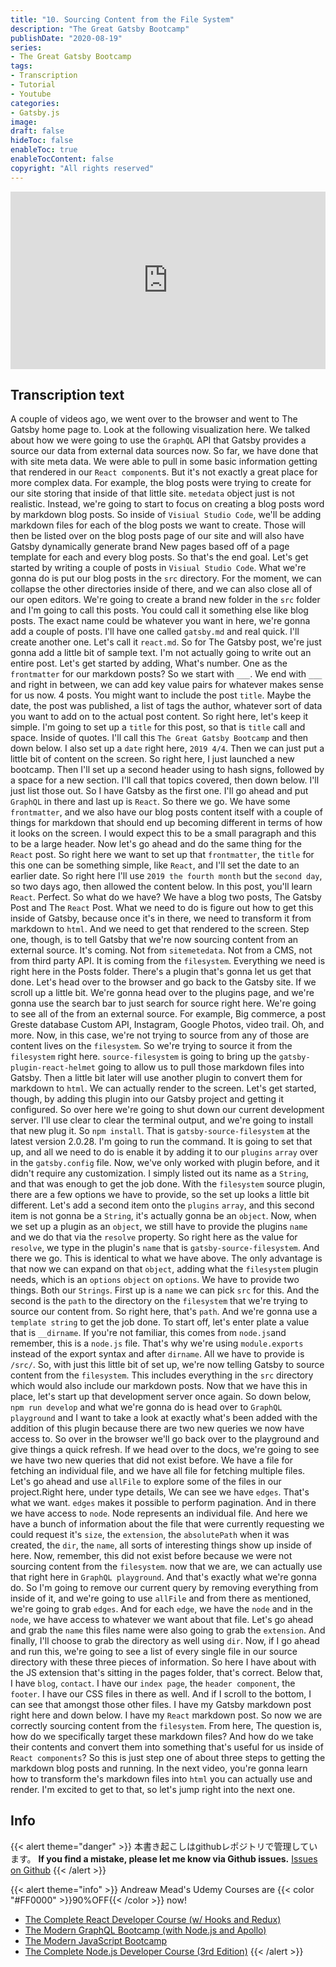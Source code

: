 ```yaml
---
title: "10. Sourcing Content from the File System"
description: "The Great Gatsby Bootcamp"
publishDate: "2020-08-19"
series:
- The Great Gatsby Bootcamp
tags: 
- Transcription
- Tutorial
- Youtube
categories: 
- Gatsby.js
image: 
draft: false
hideToc: false
enableToc: true
enableTocContent: false
copyright: "All rights reserved"
---
```


<div style="position: relative; padding-bottom: 56.25%;">
  <iframe 
    style="position: absolute; top: 0; left: 0; width: 100%; height: 100%;"
    src="https://www.youtube.com/embed/8t0vNu2fCCM?start=6692"
    frameborder="0"
    allow="accelerometer; autoplay; encrypted-media; gyroscope; picture-in-picture" allowfullscreen
  >
  </iframe>
</div>

## Transcription text

A couple of videos ago, we went over to the browser and went to The Gatsby home page to.
Look at the following visualization here.
We talked about how we were going to use the `GraphQL` API that Gatsby provides a source our data from external data sources now.
So far, we have done that with site meta data.
We were able to pull in some basic information getting that rendered in our `React component`s.
But it's not exactly a great place for more complex data.
For example, the blog posts were trying to create for our site storing that inside of that little site.
`metedata` object just is not realistic.
Instead, we're going to start to focus on creating a blog posts word by markdown blog posts.
So inside of `Visiual Studio Code`, we'll be adding markdown files for each of the blog posts we want to create.
Those will then be listed over on the blog posts page of our site and will also have Gatsby dynamically generate brand New pages based off of a page template for each and every blog posts.
So that's the end goal.
Let's get started by writing a couple of posts in `Visiual Studio Code`.
What we're gonna do is put our blog posts in the `src` directory.
For the moment, we can collapse the other directories inside of there, and we can also close all of our open editors.
We're going to create a brand new folder in the `src` folder and I'm going to call this posts.
You could call it something else like blog posts.
The exact name could be whatever you want in here, we're gonna add a couple of posts.
I'll have one called `gatsby.md` and real quick.
I'll create another one.
Let's call it `react.md`.
So for The Gatsby post, we're just gonna add a little bit of sample text.
I'm not actually going to write out an entire post.
Let's get started by adding, What's number.
One as the `frontmatter` for our markdown posts?
So we start with `___`.
We end with `___` and right in between, we can add key value pairs for whatever makes sense for us now.
4 posts.
You might want to include the post `title`.
Maybe the date, the post was published, a list of tags the author, whatever sort of data you want to add on to the actual post content.
So right here, let's keep it simple.
I'm going to set up a `title` for this post, so that is `title` call and space.
Inside of quotes.
I'll call this `The Great Gatsby Bootcamp` and then down below.
I also set up a `date` right here, `2019 4/4`.
Then we can just put a little bit of content on the screen.
So right here, I just launched a new bootcamp.
Then I'll set up a second header using to hash signs, followed by a space for a new section.
I'll call that topics covered, then down below.
I'll just list those out.
So I have Gatsby as the first one.
I'll go ahead and put `GraphQL` in there and last up is `React`.
So there we go.
We have some `frontmatter`, and we also have our blog posts content itself with a couple of things for markdown that should end up becoming different in terms of how it looks on the screen.
I would expect this to be a small paragraph and this to be a large header.
Now let's go ahead and do the same thing for the `React` post.
So right here we want to set up that `frontmatter`, the `title` for this one can be something simple, like `React`, and I'll set the date to an earlier date.
So right here I'll use `2019 the fourth month` but the `second day`, so two days ago, then allowed the content below.
In this post, you'll learn `React`.
Perfect.
So what do we have? We have a blog two posts, The Gatsby Post and The `React` Post.
What we need to do is figure out how to get this inside of Gatsby, because once it's in there, we need to transform it from markdown to `html`.
And we need to get that rendered to the screen.
Step one, though, is to tell Gatsby that we're now sourcing content from an external source.
It's coming.
Not from `sitemetedata`.
Not from a CMS, not from third party API.
It is coming from the `filesystem`.
Everything we need is right here in the Posts folder.
There's a plugin that's gonna let us get that done.
Let's head over to the browser and go back to the Gatsby site.
If we scroll up a little bit.
We're gonna head over to the plugins page, and we're gonna use the search bar to just search for source right here.
We're going to see all of the from an external source.
For example, Big commerce, a post Greste database Custom API, Instagram, Google Photos, video trail.
Oh, and more.
Now, in this case, we're not trying to source from any of those are content lives on the `filesystem`.
So we're trying to source it from the `filesystem` right here.
`source-filesystem` is going to bring up the `gatsby-plugin-react-helmet` going to allow us to pull those markdown files into Gatsby.
Then a little bit later will use another plugin to convert them for markdown to `html`.
We can actually render to the screen.
Let's get started, though, by adding this plugin into our Gatsby project and getting it configured.
So over here we're going to shut down our current development server.
I'll use clear to clear the terminal output, and we're going to install that new plug it.
So `npm install`.
That is `gatsby-source-filesystem` at the latest version 2.0.28.
I'm going to run the command.
It is going to set that up, and all we need to do is enable it by adding it to our `plugins` `array` over in the `gatsby.config` file.
Now, we've only worked with plugin before, and it didn't require any customization.
I simply listed out its name as a `String`, and that was enough to get the job done.
With the `filesystem` source plugin, there are a few options we have to provide, so the set up looks a little bit different.
Let's add a second item onto the `plugins` `array`, and this second item is not gonna be a `String`, it's actually gonna be an `object`.
Now, when we set up a plugin as an `object`, we still have to provide the plugins `name` and we do that via the `resolve` property.
So right here as the value for `resolve`, we type in the plugin's `name` that is `gatsby-source-filesystem`.
And there we go.
This is identical to what we have above.
The only advantage is that now we can expand on that `object`, adding what the `filesystem` plugin needs, which is an `options` `object` on `options`.
We have to provide two things.
Both our `Strings`.
First up is a `name` we can pick `src` for this.
And the second is the `path` to the directory on the `filesystem` that we're trying to source our content from.
So right here, that's `path`.
And we're gonna use a `template string` to get the job done.
To start off, let's enter plate a value that is `__dirname`.
If you're not familiar, this comes from `node.js`and remember, this is a `node.js` file.
That's why we're using `module.exports` instead of the export syntax and after `dirname`.
All we have to provide is `/src/`.
So, with just this little bit of set up, we're now telling Gatsby to source content from the `filesystem`.
This includes everything in the `src` directory which would also include our markdown posts.
Now that we have this in place, let's start up that development server once again.
So down below, `npm run develop` and what we're gonna do is head over to `GraphQL playground` and I want to take a look at exactly what's been added with the addition of this plugin because there are two new queries we now have access to.
So over in the browser we'll go back over to the playground and give things a quick refresh.
If we head over to the docs, we're going to see we have two new queries that did not exist before.
We have a file for fetching an individual file, and we have all file for fetching multiple files.
Let's go ahead and use `allFile` to explore some of the files in our project.Right here, under type details, We can see we have `edges`.
That's what we want.
`edges` makes it possible to perform pagination.
And in there we have access to `node`.
Node represents an individual file.
And here we have a bunch of information about the file that were currently requesting we could request it's `size`, the `extension`, the `absolutePath` when it was created, the `dir`, the `name`, all sorts of interesting things show up inside of here.
Now, remember, this did not exist before because we were not sourcing content from the `filesystem`.
now that we are, we can actually use that right here in `GraphQL playground`.
And that's exactly what we're gonna do.
So I'm going to remove our current query by removing everything from inside of it, and we're going to use `allFile` and from there as mentioned, we're going to grab `edges`.
And for each `edge`, we have the `node` and in the `node`, we have access to whatever we want about that file.
Let's go ahead and grab the `name` this files name were also going to grab the `extension`.
And finally, I'll choose to grab the directory as well using `dir`.
Now, if I go ahead and run this, we're going to see a list of every single file in our source directory with these three pieces of information.
So here I have about with the JS extension that's sitting in the pages folder, that's correct.
Below that, I have `blog`, `contact`.
I have our `index page`, the `header component`, the `footer`.
I have our CSS files in there as well.
And if I scroll to the bottom, I can see that amongst those other files.
I have my Gatsby markdown post right here and down below.
I have my `React` markdown post.
So now we are correctly sourcing content from the `filesystem`.
From here, The question is, how do we specifically target these markdown files? And how do we take their contents and convert them into something that's useful for us inside of `React components`? So this is just step one of about three steps to getting the markdown blog posts and running.
In the next video, you're gonna learn how to transform the's markdown files into `html` you can actually use and render.
I'm excited to get to that, so let's jump right into the next one.

## Info

{{< alert theme="danger" >}} 
本書き起こしはgithubレポジトリで管理しています。
**If you find a mistake, please let me know via Github issues.** 
[Issues on Github](https://github.com/newt0/gatsbybootcamp-transcription/issues)
{{< /alert >}}

{{< alert theme="info" >}}
Andreaw Mead's Udemy Courses are  {{< color "#FF0000" >}}90%OFF{{< /color >}} now!
- <a href="https://px.a8.net/svt/ejp?a8mat=3BK8OP+16V93U+3L4M+BW8O2&a8ejpredirect=https%3A%2F%2Fwww.udemy.com%2Fcourse%2Freact-2nd-edition%2F" target="_blank" rel="nofollow">The Complete React Developer Course (w/ Hooks and Redux)</a>
- <a href="https://px.a8.net/svt/ejp?a8mat=3BK8OP+16V93U+3L4M+BW8O2&a8ejpredirect=https%3A%2F%2Fwww.udemy.com%2Fcourse%2Fgraphql-bootcamp%2F" target="_blank" rel="nofollow">The Modern GraphQL Bootcamp (with Node.js and Apollo)</a>
- <a href="https://px.a8.net/svt/ejp?a8mat=3BK8OP+16V93U+3L4M+BW8O2&a8ejpredirect=https%3A%2F%2Fwww.udemy.com%2Fcourse%2Fmodern-javascript%2F" target="_blank" rel="nofollow">The Modern JavaScript Bootcamp</a>
- <a href="https://px.a8.net/svt/ejp?a8mat=3BK8OP+16V93U+3L4M+BW8O2&a8ejpredirect=https%3A%2F%2Fwww.udemy.com%2Fcourse%2Fthe-complete-nodejs-developer-course-2%2F" target="_blank" rel="nofollow">The Complete Node.js Developer Course (3rd Edition)</a>
{{< /alert >}}


